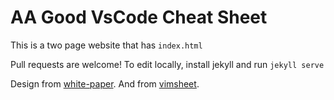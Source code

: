 # AA Good VsCode Cheat Sheet

This is a two page website that has `index.html`

Pull requests are welcome! To edit locally, install jekyll and run `jekyll serve`

Design from [white-paper](https://github.com/vinitkumar/white-paper).
And from [vimsheet](http://vimsheet.com/).
